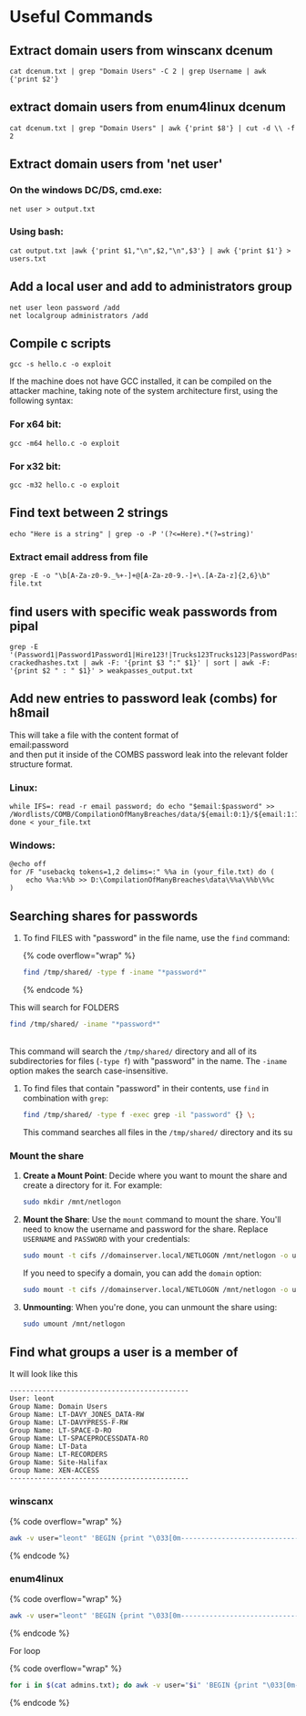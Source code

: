 # Useful Commands

## Extract domain users from winscanx dcenum

```
cat dcenum.txt | grep "Domain Users" -C 2 | grep Username | awk {'print $2'}
```

## extract domain users from enum4linux dcenum

```
cat dcenum.txt | grep "Domain Users" | awk {'print $8'} | cut -d \\ -f 2
```

## Extract domain users from 'net user'

### On the windows DC/DS, cmd.exe:

```
net user > output.txt
```

### Using bash:

```
cat output.txt |awk {'print $1,"\n",$2,"\n",$3'} | awk {'print $1'} > users.txt
```

## Add a local user and add to administrators group

```
net user leon password /add
net localgroup administrators /add
```

## Compile c scripts

```
gcc -s hello.c -o exploit
```

If the machine does not have GCC installed, it can be compiled on the attacker machine, taking note of the system architecture first, using the following syntax:

### For x64 bit:

```
gcc -m64 hello.c -o exploit
```

### For x32 bit:

```
gcc -m32 hello.c -o exploit
```

## Find text between 2 strings

```
echo "Here is a string" | grep -o -P '(?<=Here).*(?=string)'
```

### Extract email address from file

```
grep -E -o "\b[A-Za-z0-9._%+-]+@[A-Za-z0-9.-]+\.[A-Za-z]{2,6}\b" file.txt
```

## find users with specific weak passwords from pipal

```
grep -E '(Password1|Password1Password1|Hire123!|Trucks123Trucks123|PasswordPassword1\.|Service1Service1|Winteriscoming@23|Cryingfr33m@n23|Password1!)' crackedhashes.txt | awk -F: '{print $3 ":" $1}' | sort | awk -F: '{print $2 " : " $1}' > weakpasses_output.txt
```

## Add new entries to password leak (combs) for h8mail

This will take a file with the content format of\
email:password\
and then put it inside of the COMBS password leak into the relevant folder structure format.&#x20;

### Linux:

```
while IFS=: read -r email password; do echo "$email:$password" >> /Wordlists/COMB/CompilationOfManyBreaches/data/${email:0:1}/${email:1:1}/${email:2:1}; done < your_file.txt
```

### Windows:

```
@echo off
for /F "usebackq tokens=1,2 delims=:" %%a in (your_file.txt) do (
    echo %%a:%%b >> D:\CompilationOfManyBreaches\data\%%a\%%b\%%c
)
```

## Searching shares for passwords

1.  To find FILES with "password" in the file name, use the `find` command:

    {% code overflow="wrap" %}
    ```bash
    find /tmp/shared/ -type f -iname "*password*"
    ```
    {% endcode %}



This will search for FOLDERS

```bash
find /tmp/shared/ -iname "*password*"
```

\
This command will search the `/tmp/shared/` directory and all of its subdirectories for files (`-type f`) with "password" in the name. The `-iname` option makes the search case-insensitive.

1.  To find files that contain "password" in their contents, use `find` in combination with `grep`:

    ```bash
    find /tmp/shared/ -type f -exec grep -il "password" {} \;
    ```

    This command searches all files in the `/tmp/shared/` directory and its su

### Mount the share

1.  **Create a Mount Point**: Decide where you want to mount the share and create a directory for it. For example:

    ```bash
    sudo mkdir /mnt/netlogon
    ```
2.  **Mount the Share**: Use the `mount` command to mount the share. You'll need to know the username and password for the share. Replace `USERNAME` and `PASSWORD` with your credentials:

    ```bash
    sudo mount -t cifs //domainserver.local/NETLOGON /mnt/netlogon -o username=USERNAME,password=PASSWORD
    ```

    If you need to specify a domain, you can add the `domain` option:

    ```bash
    sudo mount -t cifs //domainserver.local/NETLOGON /mnt/netlogon -o username=USERNAME,password=PASSWORD,domain=DOMAIN
    ```
3.  **Unmounting**: When you're done, you can unmount the share using:

    ```bash
    sudo umount /mnt/netlogon
    ```

## Find what groups a user is a member of

It will look like this

```
--------------------------------------------
User: leont
Group Name: Domain Users
Group Name: LT-DAVY_JONES_DATA-RW
Group Name: LT-DAVYPRESS-F-RW
Group Name: LT-SPACE-D-RO
Group Name: LT-SPACEPROCESSDATA-RO
Group Name: LT-Data
Group Name: LT-RECORDERS
Group Name: Site-Halifax
Group Name: XEN-ACCESS
--------------------------------------------
```

### winscanx

{% code overflow="wrap" %}
```bash
awk -v user="leont" 'BEGIN {print "\033[0m--------------------------------------------\n\033[32mUser: " user "\033[0m"} /Username:/ {if ($0 ~ "Username:   " user) {print group_name}} {group_name=last; last=$0} END {print "--------------------------------------------"}' winscanx.txt | grep -i --color=always 'admin\|'
```
{% endcode %}

### enum4linux

{% code overflow="wrap" %}
```bash
awk -v user="leont" 'BEGIN {print "\033[0m--------------------------------------------\n\033[32mUser: " user "\033[0m"} $0 ~ "has member: .+\\\\" user {split($0, a, "'\''"); print "Group Name:", a[2]} END {print "--------------------------------------------"}' dcenum.txt | grep -i --color=always 'admin\|'
```
{% endcode %}

For loop

{% code overflow="wrap" %}
```bash
for i in $(cat admins.txt); do awk -v user="$i" 'BEGIN {print "\033[0m--------------------------------------------\n\033[32mUser: " user "\033[0m"} $0 ~ "has member: .+\\\\" user {split($0, a, "'\''"); print "Group Name:", a[2]} END {print "--------------------------------------------"}' dcenum.txt | grep -i --color=always 'admin\|';done
```
{% endcode %}
